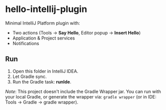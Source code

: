 # hello-intellij-plugin

Minimal IntelliJ Platform plugin with:
- Two actions (Tools → **Say Hello**, Editor popup → **Insert Hello**)
- Application & Project services
- Notifications

## Run

1) Open this folder in IntelliJ IDEA.
2) Let Gradle sync.
3) Run the Gradle task: **runIde**.

_Note_: This project doesn't include the Gradle Wrapper jar. You can run with your local Gradle,
or generate the wrapper via: `gradle wrapper` (or in IDE: Tools → Gradle → gradle wrapper).
